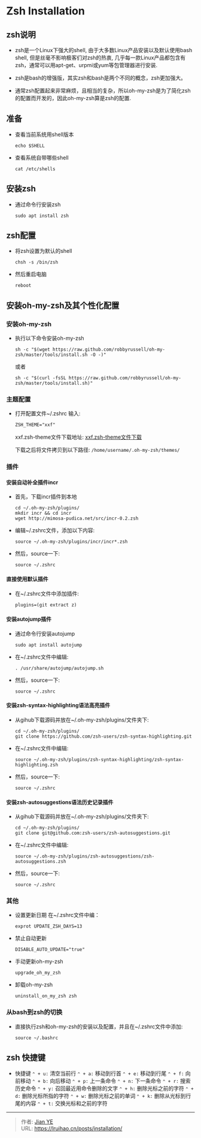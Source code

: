 # Zsh Installation



## zsh说明

- zsh是一个Linux下强大的shell, 由于大多数Linux产品安装以及默认使用bash shell, 但是丝毫不影响极客们对zsh的热衷, 几乎每一款Linux产品都包含有zsh，通常可以用apt-get、urpmi或yum等包管理器进行安装.

- zsh是bash的增强版，其实zsh和bash是两个不同的概念，zsh更加强大。

- 通常zsh配置起来非常麻烦，且相当的复杂，所以oh-my-zsh是为了简化zsh的配置而开发的，因此oh-my-zsh算是zsh的配置.

## 准备
 - 查看当前系统用shell版本
    ```shell
    echo $SHELL
    ```

- 查看系统自带哪些shell
    ```shell
    cat /etc/shells
    ```

## 安装zsh
- 通过命令行安装zsh
    ```shell
    sudo apt install zsh
    ```

## zsh配置

- 将zsh设置为默认的shell

    ```shell
    chsh -s /bin/zsh
    ```

- 然后重启电脑
    ```shell
    reboot
    ```

## 安装oh-my-zsh及其个性化配置

### 安装oh-my-zsh
- 执行以下命令安装oh-my-zsh
    ```shell
    sh -c "$(wget https://raw.github.com/robbyrussell/oh-my-zsh/master/tools/install.sh -O -)"
    ```
    或者
    ```shell
    sh -c "$(curl -fsSL https://raw.github.com/robbyrussell/oh-my-zsh/master/tools/install.sh)"
    ```

### 主题配置

- 打开配置文件~/.zshrc
    输入:

    ```txt
    ZSH_THEME="xxf"
    ```

  xxf.zsh-theme文件下载地址: [xxf.zsh-theme文件下载](https://github.com/xfanwu/oh-my-zsh-custom-xxf/blob/master/themes/xxf.zsh-theme)

  下载之后将文件拷贝到以下路径: ```/home/username/.oh-my-zsh/themes/```

### 插件

#### 安装自动补全插件incr
- 首先，下载incr插件到本地
    ```shell
    cd ~/.oh-my-zsh/plugins/
    mkdir incr && cd incr
    wget http://mimosa-pudica.net/src/incr-0.2.zsh
    ```
- 编辑~/.zshrc文件，添加以下内容:
    ```
    source ~/.oh-my-zsh/plugins/incr/incr*.zsh
    ```
- 然后，source一下:
    ```shell
    source ~/.zshrc
    ```

#### 直接使用默认插件

- 在~/.zshrc文件中添加插件:

    ```txt
    plugins=(git extract z)
    ```

#### 安装autojump插件

- 通过命令行安装autojump
    ```shell
    sudo apt install autojump
    ```
- 在~/.zshrc文件中编辑:
    ```
    . /usr/share/autojump/autojump.sh
    ```
- 然后，source一下:
    ```shell
    source ~/.zshrc
    ```

#### 安装zsh-syntax-highlighting语法高亮插件

- 从gihub下载源码并放在~/.oh-my-zsh/plugins/文件夹下:
    ```shell
    cd ~/.oh-my-zsh/plugins/
    git clone https://github.com/zsh-users/zsh-syntax-highlighting.git
    ```

- 在~/.zshrc文件中编辑:
    ```
    source ~/.oh-my-zsh/plugins/zsh-syntax-highlighting/zsh-syntax-highlighting.zsh
    ```
- 然后，source一下:
    ```shell
    source ~/.zshrc
    ```

#### 安装zsh-autosuggestions语法历史记录插件

- 从gihub下载源码并放在~/.oh-my-zsh/plugins/文件夹下:
    ```shell
    cd ~/.oh-my-zsh/plugins/
    git clone git@github.com:zsh-users/zsh-autosuggestions.git
    ```

- 在~/.zshrc文件中编辑:
    ```
    source ~/.oh-my-zsh/plugins/zsh-autosuggestions/zsh-autosuggestions.zsh
    ```
- 然后，source一下:
    ```shell
    source ~/.zshrc
    ```

### 其他

- 设置更新日期
    在~/.zshrc文件中编：
    ```
    exprot UPDATE_ZSH_DAYS=13
    ```
- 禁止自动更新
    ```
    DISABLE_AUTO_UPDATE="true"
    ```
- 手动更新oh-my-zsh
    ```shell
    upgrade_oh_my_zsh
    ```
- 卸载oh-my-zsh
    ```shell
    uninstall_on_my_zsh zsh
    ```

### 从bash到zsh的切换

- 直接执行zsh和oh-my-zsh的安装以及配置，并且在~/.zshrc文件中添加:
    ```
    source ~/.bashrc
    ```


## zsh 快捷键
- 快捷键
    `⌃ + u:` 清空当前行
    `⌃ + a:` 移动到行首
    `⌃ + e:` 移动到行尾
    `⌃ + f:` 向前移动
    `⌃ + b:` 向后移动
    `⌃ + p:` 上一条命令
    `⌃ + n:` 下一条命令
    `⌃ + r:` 搜索历史命令
    `⌃ + y:` 召回最近用命令删除的文字
    `⌃ + h:` 删除光标之前的字符
    `⌃ + d:` 删除光标所指的字符
    `⌃ + w:` 删除光标之前的单词
    `⌃ + k:` 删除从光标到行尾的内容
    `⌃ + t:` 交换光标和之前的字符





---

> 作者: [Jian YE](https://github.com/jianye0428)  
> URL: https://lruihao.cn/posts/installation/  

